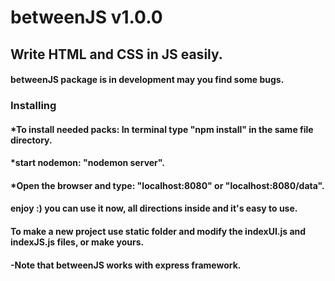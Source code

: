 # betweenJS v1.0.0
## Write HTML and CSS in JS easily.
#### betweenJS package is in development may you find some bugs.

### Installing
#### *To install needed packs: In terminal type "npm install" in the same file directory.
#### *start nodemon: "nodemon server".
#### *Open the browser and type: "localhost:8080" or "localhost:8080/data".

#### enjoy :) you can use it now, all directions inside and it's easy to use.
#### To make a new project use static folder and modify the indexUI.js and indexJS.js files, or make yours.

#### -Note that betweenJS works with express framework.

